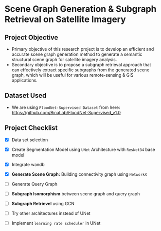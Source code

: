 # Scene Graph Generation & Subgraph Retrieval on Satellite Imagery

## Project Objective
- Primary objective of this research project is to develop an efficient and accurate scene graph generation method to generate a semantic structural scene graph for satellite imagery analysis.
- Secondary objective is to propose a subgraph retrieval approach that can effectively extract specific subgraphs from the generated scene graph, which will be useful for various remote-sensing & GIS applications.

## Dataset Used
- We are using `FloodNet-Supervised Dataset` from here: https://github.com/BinaLab/FloodNet-Supervised_v1.0 

## Project Checklist
- [x] Data set selection
- [x] Create Segmentation Model using `UNet` Architecture with `ResNet34` base model
- [x] Integrate wandb 
- [x] **Generate Scene Graph:** Building connectivity graph using `NetworkX` 
- [ ] Generate Query Graph
- [ ] **Subgraph Isomorphism** between scene graph and query graph
- [ ] **Subgraph Retrievel** using GCN
- [ ] Try other architectures instead of UNet
- [ ] Implement `learning rate scheduler` in UNet
  
